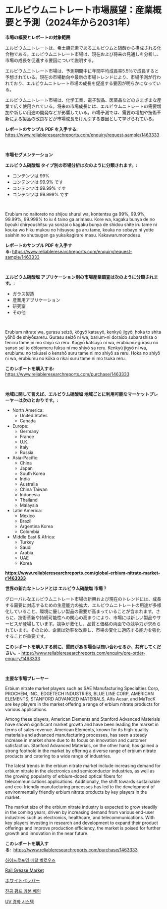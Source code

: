 <p><h1>エルビウムニトレート市場展望：産業概要と予測（2024年から2031年）</h1></p><p><strong>市場の概要とレポートの対象範囲</strong></p>
<p><p>エルビウムニトレートは、希土類元素であるエルビウムと硝酸から構成される化合物である。エルビウムニトレート市場は、現在および将来の見通しを分析し、市場の成長を促進する要因について説明する。</p><p>エルビウムニトレート市場は、予測期間中に年間平均成長率5.5％で成長すると予想されている。現在の市場動向や最新の市場トレンドにより、市場予測が行われており、エルビウムニトレート市場の成長を促進する要因が明らかになっている。</p><p>エルビウムニトレート市場は、化学工業、電子製品、医薬品などのさまざまな産業で広く使用されている。将来の市場成長には、エルビウムニトレートの需要増加や新しい用途の開発などが影響している。市場予測では、需要の増加や技術革新による製品の改良などが市場成長をけん引する要因として挙げられている。</p></p>
<p><strong>レポートのサンプル PDF を入手する:</strong> <a href="https://www.reliableresearchreports.com/enquiry/request-sample/1463333">https://www.reliableresearchreports.com/enquiry/request-sample/1463333</a></p>
<p>&nbsp;</p>
<p><strong>市場セグメンテーション</strong></p>
<p><strong>エルビウム硝酸塩 タイプ別の市場分析は次のように分類されます。:</strong></p>
<p><ul><li>コンテンツは 99%</li><li>コンテンツは 99.9% です</li><li>コンテンツは 99.99% です</li><li>コンテンツは 99.999% です</li></ul></p>
<p>&nbsp;</p>
<p><p>Erubium no naitoreto no shijou shurui wa, kontentsu ga 99%, 99.9%, 99.99%, 99.999% to iu 4 taino ga arimasu. Kore wa, kagaku bunya de no byouki chiryoushitsu ya sonzai o kagaku bunya de shidou shite iru tame ni kouka wo hiku mukou no hitsuyou ga aru tame, kouka no sobayo ni yotte saishin no shutsugen ga yukaikagirare masu. Kakawarumonodesu.</p></p>
<p><strong>レポートのサンプル PDF を入手する:</strong>&nbsp;<a href="https://www.reliableresearchreports.com/enquiry/request-sample/1463333">https://www.reliableresearchreports.com/enquiry/request-sample/1463333</a></p>
<p>&nbsp;</p>
<p><strong> エルビウム硝酸塩 アプリケーション別の市場産業調査は次のように分類されます。:</strong></p>
<p><ul><li>ガラス製造</li><li>産業用アプリケーション</li><li>研究室</li><li>その他</li></ul></p>
<p>&nbsp;</p>
<p><p>Erubium nitrate wa, gurasu seizō, kōgyō katsuyō, kenkyū jigyō, hoka to shita yōhō de shiyōsareru. Gurasu seizō ni wa, barium-ni doraido subarashisa o teniiru tame ni mo shiyō sa reru. Kōgyō katsuyō ni wa, erubiumu-gurasu no sanso sei to dōloymeru fuksu ni mo shiyō sa reru. Kenkyū jigyō ni wa, erubiumu no tokusei o kenshō suru tame ni mo shiyō sa reru. Hoka no shiyō ni wa, erubiumu no kōka o rikai suru tame ni mo tsuka reru.</p></p>
<p><strong>このレポートを購入する:</strong>&nbsp; <a href="https://www.reliableresearchreports.com/purchase/1463333">https://www.reliableresearchreports.com/purchase/1463333</a></p>
<p>&nbsp;</p>
<p><strong>地域に関して言えば、エルビウム硝酸塩 地域ごとに利用可能なマーケットプレーヤーは次のとおりです。:</strong></p>
<p><ul>
    <li>
        North America:
        <ul>
            <li>United States</li>
            <li>Canada</li>
        </ul>
    </li>
    <li>
        Europe:
        <ul>
            <li>Germany</li>
            <li>France</li>
            <li>U.K.</li>
            <li>Italy</li>
            <li>Russia</li>
        </ul>
    </li>
    <li>
        Asia-Pacific:
        <ul>
            <li>China</li>
            <li>Japan</li>
            <li>South Korea</li>
            <li>India</li>
            <li>Australia</li>
            <li>China Taiwan</li>
            <li>Indonesia</li>
            <li>Thailand</li>
            <li>Malaysia</li>
        </ul>
    </li>
    <li>
        Latin America:
        <ul>
            <li>Mexico</li>
            <li>Brazil</li>
            <li>Argentina Korea</li>
            <li>Colombia</li>
        </ul>
    </li>
    <li>
        Middle East & Africa:
        <ul>
            <li>Turkey</li>
            <li>Saudi</li>
            <li>Arabia</li>
            <li>UAE</li>
            <li>Korea</li>
        </ul>
    </li>
    </ul></p>
<p><strong><a href="https://www.reliableresearchreports.com/global-erbium-nitrate-market-r1463333">https://www.reliableresearchreports.com/global-erbium-nitrate-market-r1463333</a></strong>&nbsp;</p>
<p><strong>世界の新たなトレンドとは エルビウム硝酸塩 市場？</strong></p>
<p><p>グローバルなエルビウムニトレート市場の新興および現在のトレンドには、成長する需要に対応するための生産能力の拡大、エルビウムニトレートの用途が多様化していること、環境に優しい製品の需要が高まっていることが含まれます。さらに、技術革新や持続可能性への関心の高まりにより、市場には新しい製品やサービスが登場しています。競争が激化し、品質と価格の両面での競争力が求められています。そのため、企業は効率を改善し、市場の変化に適応する能力を強化することが重要です。</p></p>
<p><strong>このレポートを購入する前に、質問がある場合は問い合わせるか、共有してください。</strong>- <a href="https://www.reliableresearchreports.com/enquiry/pre-order-enquiry/1463333">https://www.reliableresearchreports.com/enquiry/pre-order-enquiry/1463333</a></p>
<p>&nbsp;</p>
<p><strong>主要な市場プレーヤー</strong></p>
<p><p>Erbium nitrate market players such as SAE Manufacturing Specialties Corp, PROCHEM, INC., EDGETECH INDUSTRIES, BLUE LINE CORP, AMERICAN ELEMENTS, STANFORD ADVANCED MATERIALS, Alfa Aesar, and MaTecK are key players in the market offering a range of erbium nitrate products for various applications.</p><p>Among these players, American Elements and Stanford Advanced Materials have shown significant market growth and have been leading the market in terms of sales revenue. American Elements, known for its high-quality materials and advanced manufacturing processes, has seen a steady increase in market share due to its focus on innovation and customer satisfaction. Stanford Advanced Materials, on the other hand, has gained a strong foothold in the market by offering a diverse range of erbium nitrate products and catering to a wide range of industries.</p><p>The latest trends in the erbium nitrate market include increasing demand for erbium nitrate in the electronics and semiconductor industries, as well as the growing popularity of erbium-doped optical fibers for telecommunications applications. Additionally, the shift towards sustainable and eco-friendly manufacturing processes has led to the development of environmentally friendly erbium nitrate products by key players in the market.</p><p>The market size of the erbium nitrate industry is expected to grow steadily in the coming years, driven by increasing demand from various end-user industries such as electronics, healthcare, and telecommunications. With key players investing in research and development to expand their product offerings and improve production efficiency, the market is poised for further growth and innovation in the near future.</p></p>
<p><strong>このレポートを購入する:</strong>&nbsp;&nbsp;<a href="https://www.reliableresearchreports.com/purchase/1463333">https://www.reliableresearchreports.com/purchase/1463333</a></p>
<p><p><a href="https://medium.com/@jadenraynor/%EC%88%98%EC%86%8C-%EC%84%B1%ED%98%95-%EA%B8%88%EC%86%8D-%EB%B2%A8%EB%A1%9C%EC%9A%B0-%EC%8B%9C%EC%9E%A5%EC%9D%80-%EC%8B%9C%EC%9E%A5-%EC%A0%90%EC%9C%A0%EC%9C%A8-%EA%B7%9C%EB%AA%A8-%EB%B0%8F-2031%EB%85%84%EA%B9%8C%EC%A7%80-%EC%98%88%EC%B8%A1%EB%90%9C-%EC%A0%84%EB%A7%9D%EC%97%90-%EC%B4%88%EC%A0%90%EC%9D%84-%EB%A7%9E%EC%B6%A5%EB%8B%88%EB%8B%A4-40b505f38a25">하이드로포밍 메탈 벨로우즈</a></p><p><a href="https://github.com/Whitneyboyettebo9kiw7yr13/Market-Research-Report-List-2/blob/main/rail-grease-market.md">Rail Grease Market</a></p><p><a href="https://medium.com/@pollynsatcherayted345/%E3%83%9B%E3%83%AF%E3%82%A4%E3%83%88%E3%83%9A%E3%83%83%E3%83%91%E3%83%BC%E5%B8%82%E5%A0%B4%E3%81%AE%E8%A6%8B%E9%80%9A%E3%81%97-%E6%A5%AD%E7%95%8C%E3%81%AE%E6%A6%82%E8%A6%81%E3%81%A8%E4%BA%88%E6%B8%AC-2024%E5%B9%B4%E3%81%8B%E3%82%892031%E5%B9%B4%E3%81%BE%E3%81%A7-84fbc4b82d86">ホワイトペッパー</a></p><p><a href="https://github.com/sammyUltyylrich9067856/Market-Research-Report-List-1/blob/main/994886628394.md">진공 펌프 카본 베인</a></p><p><a href="https://medium.com/@jackieshlerin9805/%EC%9E%90%EC%99%B8%EC%84%A0-%EA%B2%BD%ED%99%94-%EC%8B%9C%EC%8A%A4%ED%85%9C-%EC%8B%9C%EC%9E%A5-%EC%A1%B0%EC%82%AC-%EB%B3%B4%EA%B3%A0%EC%84%9C-%EA%B7%B8-%EC%97%AD%EC%82%AC-%EB%B0%8F-2024%EB%85%84%EB%B6%80%ED%84%B0-2031%EB%85%84%EA%B9%8C%EC%A7%80%EC%9D%98-%EC%98%88%EC%B8%A1-7a9e23dc7ef1">UV 경화 시스템</a></p></p>